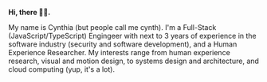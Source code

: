 <b>Hi, there 👋🏾.</b>

<p>My name is Cynthia (but people call me cynth). I'm a Full-Stack (JavaScript/TypeScript) Engingeer with next to 3 years of experience in the software industry (security and software development), and a Human Experience Researcher. My interests range from human experience research, visual and motion design, to systems design and architecture, and cloud computing (yup, it's a lot).</p>
